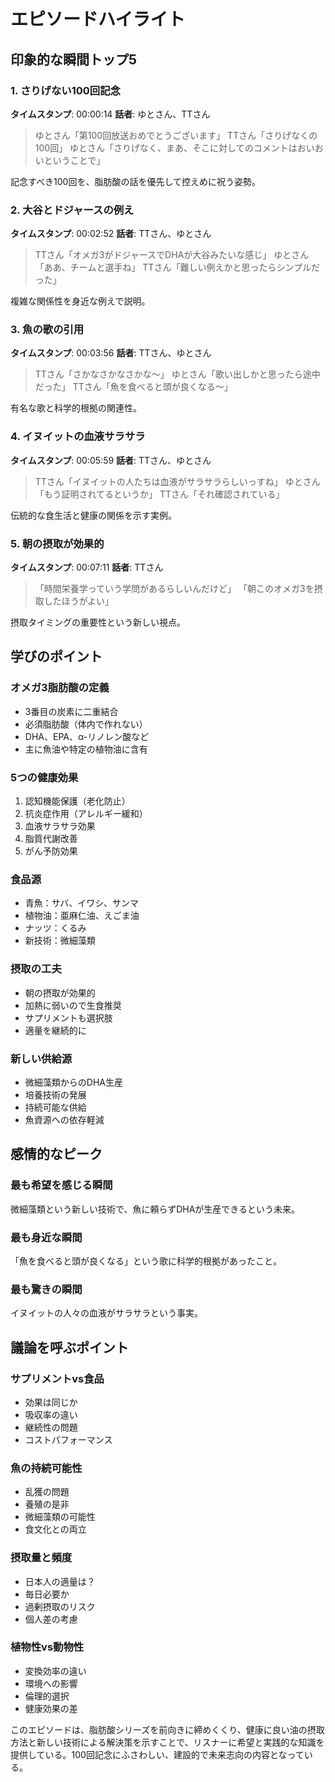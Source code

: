 # エピソードハイライト

## 印象的な瞬間トップ5

### 1. さりげない100回記念
**タイムスタンプ**: 00:00:14
**話者**: ゆとさん、TTさん

> ゆとさん「第100回放送おめでとうございます」
> TTさん「さりげなくの100回」
> ゆとさん「さりげなく、まあ、そこに対してのコメントはおいおいということで」

記念すべき100回を、脂肪酸の話を優先して控えめに祝う姿勢。

### 2. 大谷とドジャースの例え
**タイムスタンプ**: 00:02:52
**話者**: TTさん、ゆとさん

> TTさん「オメガ3がドジャースでDHAが大谷みたいな感じ」
> ゆとさん「ああ、チームと選手ね」
> TTさん「難しい例えかと思ったらシンプルだった」

複雑な関係性を身近な例えで説明。

### 3. 魚の歌の引用
**タイムスタンプ**: 00:03:56
**話者**: TTさん、ゆとさん

> TTさん「さかなさかなさかな〜」
> ゆとさん「歌い出しかと思ったら途中だった」
> TTさん「魚を食べると頭が良くなる〜」

有名な歌と科学的根拠の関連性。

### 4. イヌイットの血液サラサラ
**タイムスタンプ**: 00:05:59
**話者**: TTさん、ゆとさん

> TTさん「イヌイットの人たちは血液がサラサラらしいっすね」
> ゆとさん「もう証明されてるというか」
> TTさん「それ確認されている」

伝統的な食生活と健康の関係を示す実例。

### 5. 朝の摂取が効果的
**タイムスタンプ**: 00:07:11
**話者**: TTさん

> 「時間栄養学っていう学問があるらしいんだけど」
> 「朝このオメガ3を摂取したほうがよい」

摂取タイミングの重要性という新しい視点。

## 学びのポイント

### オメガ3脂肪酸の定義
- 3番目の炭素に二重結合
- 必須脂肪酸（体内で作れない）
- DHA、EPA、α-リノレン酸など
- 主に魚油や特定の植物油に含有

### 5つの健康効果
1. 認知機能保護（老化防止）
2. 抗炎症作用（アレルギー緩和）
3. 血液サラサラ効果
4. 脂質代謝改善
5. がん予防効果

### 食品源
- 青魚：サバ、イワシ、サンマ
- 植物油：亜麻仁油、えごま油
- ナッツ：くるみ
- 新技術：微細藻類

### 摂取の工夫
- 朝の摂取が効果的
- 加熱に弱いので生食推奨
- サプリメントも選択肢
- 適量を継続的に

### 新しい供給源
- 微細藻類からのDHA生産
- 培養技術の発展
- 持続可能な供給
- 魚資源への依存軽減

## 感情的なピーク

### 最も希望を感じる瞬間
微細藻類という新しい技術で、魚に頼らずDHAが生産できるという未来。

### 最も身近な瞬間
「魚を食べると頭が良くなる」という歌に科学的根拠があったこと。

### 最も驚きの瞬間
イヌイットの人々の血液がサラサラという事実。

## 議論を呼ぶポイント

### サプリメントvs食品
- 効果は同じか
- 吸収率の違い
- 継続性の問題
- コストパフォーマンス

### 魚の持続可能性
- 乱獲の問題
- 養殖の是非
- 微細藻類の可能性
- 食文化との両立

### 摂取量と頻度
- 日本人の適量は？
- 毎日必要か
- 過剰摂取のリスク
- 個人差の考慮

### 植物性vs動物性
- 変換効率の違い
- 環境への影響
- 倫理的選択
- 健康効果の差

このエピソードは、脂肪酸シリーズを前向きに締めくくり、健康に良い油の摂取方法と新しい技術による解決策を示すことで、リスナーに希望と実践的な知識を提供している。100回記念にふさわしい、建設的で未来志向の内容となっている。